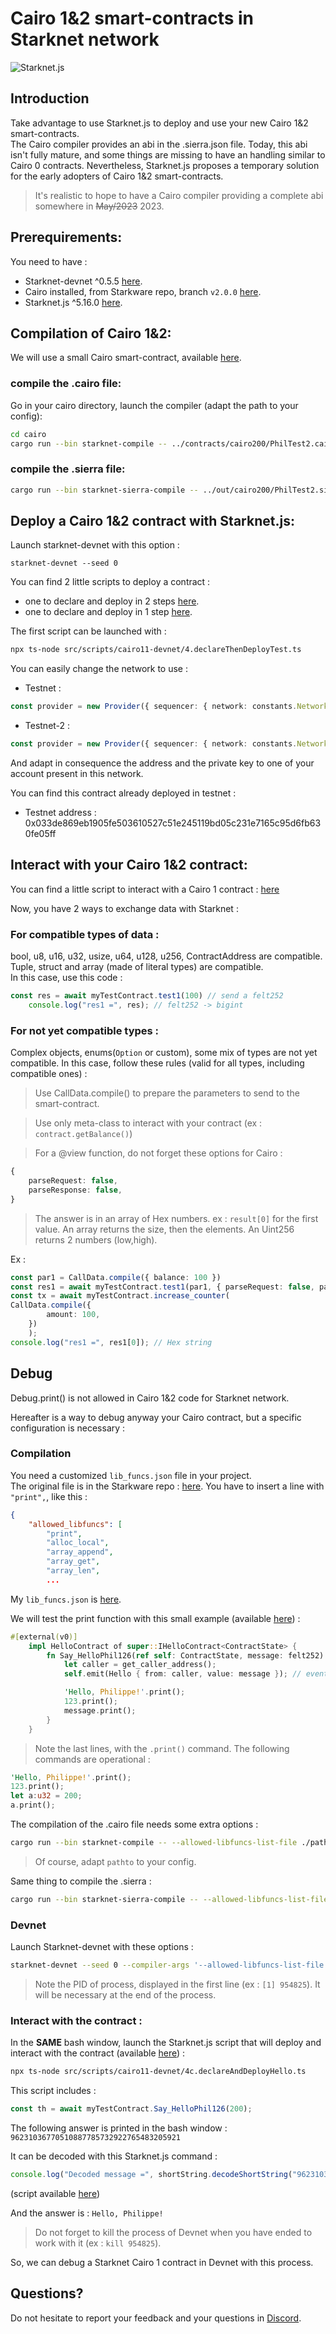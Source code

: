 # Cairo 1&2 smart-contracts in Starknet network
![Starknet.js](/src/img/StarkNet-JS_logo.png)




## Introduction

Take advantage to use Starknet.js to deploy and use your new Cairo 1&2 smart-contracts.  
The Cairo compiler provides an abi in the .sierra.json file. Today, this abi isn't fully mature, and some things are missing to have an handling similar to Cairo 0 contracts. Nevertheless, Starknet.js proposes a temporary solution for the early adopters of Cairo 1&2 smart-contracts.

> It's realistic to hope to have a Cairo compiler providing a complete abi somewhere in ~~May/2023~~ 2023.

## Prerequirements:

You need to have :
- Starknet-devnet ^0.5.5 [here](https://github.com/Shard-Labs/starknet-devnet/releases/tag/v0.5.5).
- Cairo installed, from Starkware repo, branch `v2.0.0` [here](https://github.com/starkware-libs/cairo/tree/v2.0.0).
- Starknet.js ^5.16.0 [here](https://github.com/0xs34n/starknet.js/tree/v5.16.0).

## Compilation of Cairo 1&2:
We will use a small Cairo smart-contract, available [here]([label](contracts/cairo200/PhilTest2.cairo)).

### compile the .cairo file:

Go in your cairo directory, launch the compiler (adapt the path to your config):

```bash
cd cairo
cargo run --bin starknet-compile -- ../contracts/cairo200/PhilTest2.cairo ../out/cairo200/PhilTest2.sierra.json
```

### compile the .sierra file:

```bash
cargo run --bin starknet-sierra-compile -- ../out/cairo200/PhilTest2.sierra.json ../out/cairo200/PhilTest2.casm.json
```

## Deploy a Cairo 1&2 contract with Starknet.js:

Launch starknet-devnet with this option :
```
starknet-devnet --seed 0
```
You can find 2 little scripts to deploy a contract : 
- one to declare and deploy in 2 steps [here](./src/scripts/cairo11-devnet/4.declareThenDeployTest.ts).
- one to declare and deploy in 1 step [here](./src/scripts/cairo11-devnet/4b.declareAndDeployTest.ts).

The first script can be launched with :
```bash
npx ts-node src/scripts/cairo11-devnet/4.declareThenDeployTest.ts
```
You can easily change the network to use :
- Testnet :
```typescript
const provider = new Provider({ sequencer: { network: constants.NetworkName.SN_GOERLI } });
```
- Testnet-2 : 
```typescript
const provider = new Provider({ sequencer: { network: constants.NetworkName.SN_GOERLI2 } });
```
And adapt in consequence the address and the private key to one of your account present in this network.

You can find this contract already deployed in testnet  :
- Testnet address : 0x033de869eb1905fe503610527c51e245119bd05c231e7165c95d6fb630fe05ff

## Interact with your Cairo 1&2 contract:

You can find a little script to interact with a Cairo 1 contract : [here](./src/scripts/cairo11-devnet/11.CallInvokeContract.ts)

Now, you have 2 ways to exchange data with Starknet :

### For compatible types of data :

bool, u8, u16, u32, usize, u64, u128, u256, ContractAddress are compatible.  
Tuple, struct and array (made of literal types) are compatible.  
In this case, use this code :
```typescript
const res = await myTestContract.test1(100) // send a felt252
    console.log("res1 =", res); // felt252 -> bigint
```

### For not yet compatible types :

Complex objects, enums(`Option` or custom), some mix of types are not yet compatible.
In this case, follow these rules (valid for all types, including compatible ones) :

> Use CallData.compile() to prepare the parameters to send to the smart-contract. 

> Use only meta-class to interact with your contract (ex : `contract.getBalance()`)  

> For a @view function, do not forget these options for Cairo : 
```typescript
{
    parseRequest: false,
    parseResponse: false,
}
```

> The answer is in an array of Hex numbers. ex : `result[0]` for the first value. An array returns the size, then the elements. An Uint256 returns 2 numbers (low,high).

Ex :
```typescript
const par1 = CallData.compile({ balance: 100 }) 
const res1 = await myTestContract.test1(par1, { parseRequest: false, parseResponse: false, });
const tx = await myTestContract.increase_counter(
CallData.compile({
        amount: 100,
    })
    );
console.log("res1 =", res1[0]); // Hex string
```

## Debug

Debug.print() is not allowed in Cairo 1&2 code for Starknet network.

Hereafter is a way to debug anyway your Cairo contract, but a specific configuration is necessary :

### Compilation 

You need a customized `lib_funcs.json` file in your project.  
The original file is in the Starkware repo : [here](https://github.com/starkware-libs/cairo/blob/main/crates/cairo-lang-starknet/src/allowed_libfuncs_lists/audited.json).
You have to insert a line with `"print",`, like this :
```json
{
    "allowed_libfuncs": [
        "print",
        "alloc_local",
        "array_append",
        "array_get",
        "array_len",
        ...
```

My `lib_funcs.json` is [here](contracts/hello/lib_funcs.json).

We will test the print function with this small example (available [here](contracts/hello/hello.cairo)) :
```rust
#[external(v0)]
    impl HelloContract of super::IHelloContract<ContractState> {
        fn Say_HelloPhil126(ref self: ContractState, message: felt252) {
            let caller = get_caller_address();
            self.emit(Hello { from: caller, value: message }); // event

            'Hello, Philippe!'.print();
            123.print();
            message.print();
        }
    }
```
> Note the last lines, with the `.print()` command. The following commands are operational :
```rust
'Hello, Philippe!'.print();
123.print();
let a:u32 = 200;
a.print();
```

The compilation of the .cairo file needs some extra options :

```bash
cargo run --bin starknet-compile -- --allowed-libfuncs-list-file ./pathto/lib_funcs.json ./src/hello/hello.cairo ./out/hello/hello.sierra.json
```
> Of course, adapt `pathto` to your config.

Same thing to compile the .sierra :

```bash
cargo run --bin starknet-sierra-compile -- --allowed-libfuncs-list-file ./pathto/lib_funcs.json ./out/hello/hello.sierra.json  ../out/hello/hello.casm.json 
```

### Devnet

Launch Starknet-devnet with these options :
```bash
starknet-devnet --seed 0 --compiler-args '--allowed-libfuncs-list-file ./pathto/lib_funcs.json --add-pythonic-hints' 2> /dev/null &
``` 
> Note the PID of process, displayed in the first line (ex : `[1] 954825`). It will be necessary at the end of the process.

### Interact with the contract :

In the **SAME** bash window, launch the Starknet.js script that will deploy and interact with the contract (available [here](src/scripts/cairo11-devnet/4c.declareAndDeployHello.ts)) :
```bash
npx ts-node src/scripts/cairo11-devnet/4c.declareAndDeployHello.ts
```

This script includes :
```typescript
const th = await myTestContract.Say_HelloPhil126(200);
```
The following answer is printed in the bash window :
`96231036770510887785732922765483205921`

It can be decoded with this Starknet.js command :
```typescript
console.log("Decoded message =", shortString.decodeShortString("96231036770510887785732922765483205921"));
```
(script available [here]([label](src/scripts/decodeError.ts)))

And the answer is : `Hello, Philippe!`

> Do not forget to kill the process of Devnet when you have ended to work with it (ex : `kill 954825`).

So, we can debug a Starknet Cairo 1 contract in Devnet with this process.

## Questions?

Do not hesitate to report your feedback and your questions in [Discord](https://discord.com/channels/793094838509764618/927918707613786162).
